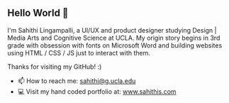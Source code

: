 ## Hello World 💜

I'm Sahithi Lingampalli, a UI/UX and product designer studying Design | Media Arts and Cognitive Science at UCLA. My origin story begins in 3rd grade with obsession with fonts on Microsoft Word and building websites using HTML / CSS / JS just to interact with them.

Thanks for visiting my GitHub! :)

- 📫 How to reach me: sahithi@g.ucla.edu
- 💻 Visit my hand coded portfolio at: www.sahithis.com

<!--
**paneersamosa/paneersamosa** is a ✨ _special_ ✨ repository because its `README.md` (this file) appears on your GitHub profile.

Here are some ideas to get you started:

- 🔭 I’m currently working on ...
- 🌱 I’m currently learning ...
- 👯 I’m looking to collaborate on ...
- 🤔 I’m looking for help with ...
- 💬 Ask me about ...
- 📫 How to reach me: ...
- 😄 Pronouns: ...
- ⚡ Fun fact: ...
-->
